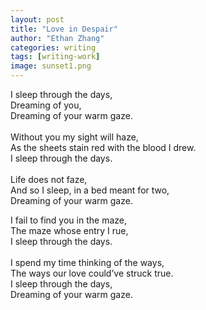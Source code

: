 ```yaml
---
layout: post
title: "Love in Despair"
author: "Ethan Zhang"
categories: writing
tags: [writing-work]
image: sunset1.png
---
```


<html>
  <head>
  <p>I sleep through the days,<br>
Dreaming of you,<br>
Dreaming of your warm gaze.<br>
<br>
Without you my sight will haze,<br>
As the sheets stain red with the blood I drew.<br>
I sleep through the days.<br>
<br>
Life does not faze,<br>
And so I sleep, in a bed meant for two,<br>
Dreaming of your warm gaze.<br>

I fail to find you in the maze,<br>
The maze whose entry I rue,<br>
I sleep through the days.<br>
<br>
I spend my time thinking of the ways,<br>
The ways our love could’ve struck true.<br>
I sleep through the days,<br>
Dreaming of your warm gaze.<br>
  </p>